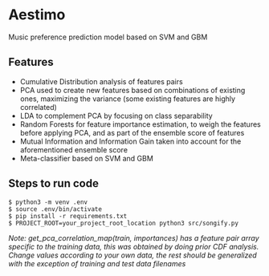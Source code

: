 # Aestimo
Music preference prediction model based on SVM and GBM

## Features
- Cumulative Distribution analysis of features pairs
- PCA used to create new features based on combinations of existing ones, maximizing the variance (some existing features are highly correlated)
- LDA to complement PCA by focusing on class separability
- Random Forests for feature importance estimation, to weigh the features before applying PCA, and as part of the ensemble score of features
- Mutual Information and Information Gain taken into account for the aforementioned ensemble score
- Meta-classifier based on SVM and GBM

## Steps to run code
```
$ python3 -m venv .env
$ source .env/bin/activate
$ pip install -r requirements.txt
$ PROJECT_ROOT=your_project_root_location python3 src/songify.py
```

_Note: get_pca_correlation_map(train, importances) has a feature pair array specific to the training data, this was obtained by doing prior CDF analysis. Change values according to your own data, the rest should be generalized with the exception of training and test data filenames_

